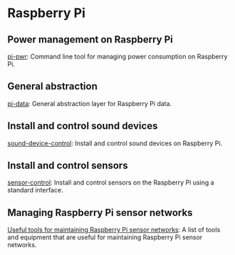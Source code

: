 # Raspberry Pi

## Power management on Raspberry Pi

[pi-pwr](https://github.com/Wildlife-Systems/pi-pwr): Command line tool for managing power consumption on Raspberry Pi.

## General abstraction

[pi-data](https://github.com/Wildlife-Systems/pi-data): General abstraction layer for Raspberry Pi data.

## Install and control sound devices

[sound-device-control](https://github.com/Wildlife-Systems/sound-device-control): Install and control sound devices on Raspberry Pi.

## Install and control sensors

[sensor-control](https://github.com/Wildlife-Systems/sensor-control): Install and control sensors on the Raspberry Pi using a standard interface.

## Managing Raspberry Pi sensor networks

[Useful tools for maintaining Raspberry Pi sensor networks](/notes/raspberry-pi-tools): A list of tools and equipment that are useful for maintaining Raspberry Pi sensor networks.
